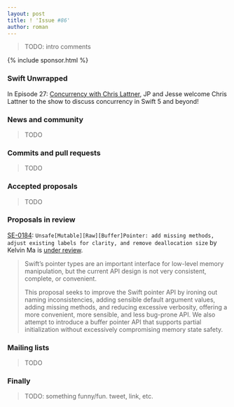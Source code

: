 ```yaml
---
layout: post
title: ! 'Issue #86'
author: roman
---
```


> TODO: intro comments

<!--excerpt-->

{% include sponsor.html %}

### Swift Unwrapped

In Episode 27: [Concurrency with Chris Lattner](https://spec.fm/podcasts/swift-unwrapped/84323), JP and Jesse welcome Chris Lattner to the show to discuss concurrency in Swift 5 and beyond!

### News and community

> TODO

### Commits and pull requests

> TODO

### Accepted proposals

> TODO

### Proposals in review

[SE-0184](https://github.com/apple/swift-evolution/blob/master/proposals/0184-unsafe-pointers-add-missing.md): `Unsafe[Mutable][Raw][Buffer]Pointer: add missing methods, adjust existing labels for clarity, and remove deallocation size` by Kelvin Ma is [under review](https://lists.swift.org/pipermail/swift-evolution-announce/2017-September/000401.html).

> Swift’s pointer types are an important interface for low-level memory manipulation, but the current API design is not very consistent, complete, or convenient.
>
> This proposal seeks to improve the Swift pointer API by ironing out naming inconsistencies, adding sensible default argument values, adding missing methods, and reducing excessive verbosity, offering a more convenient, more sensible, and less bug-prone API. We also attempt to introduce a buffer pointer API that supports partial initialization without excessively compromising memory state safety.

### Mailing lists

> TODO

### Finally

> TODO: something funny/fun. tweet, link, etc.
